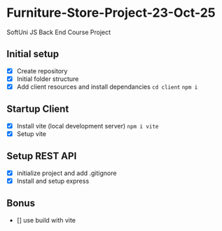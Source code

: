 # Furniture-Store-Project-23-Oct-25

SoftUni JS Back End Course Project

## Initial setup

-  [x] Create repository
-  [x] Initial folder structure
-  [x] Add client resources and install dependancies `cd client` `npm i`

## Startup Client

-  [x] Install vite (local development server) `npm i vite`
-  [x] Setup vite

## Setup REST API

-  [x] initialize project and add .gitignore
-  [x] Install and setup express

## Bonus

-  [] use build with vite

